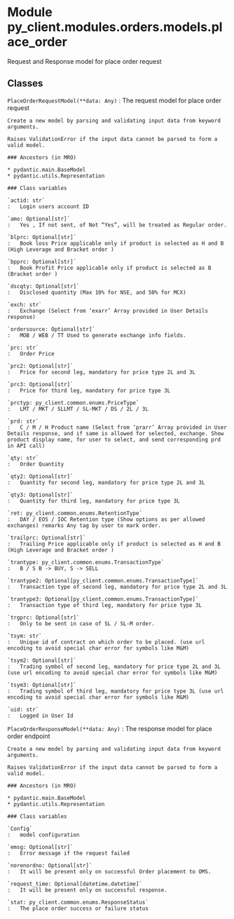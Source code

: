 Module py_client.modules.orders.models.place_order
==================================================
Request and Response model for place order request

Classes
-------

`PlaceOrderRequestModel(**data: Any)`
:   The request model for place order request
    
    Create a new model by parsing and validating input data from keyword arguments.
    
    Raises ValidationError if the input data cannot be parsed to form a valid model.

    ### Ancestors (in MRO)

    * pydantic.main.BaseModel
    * pydantic.utils.Representation

    ### Class variables

    `actid: str`
    :   Login users account ID

    `amo: Optional[str]`
    :   Yes , If not sent, of Not “Yes”, will be treated as Regular order.

    `blprc: Optional[str]`
    :   Book loss Price applicable only if product is selected as H and B (High Leverage and Bracket order )

    `bpprc: Optional[str]`
    :   Book Profit Price applicable only if product is selected as B (Bracket order )

    `dscqty: Optional[str]`
    :   Disclosed quantity (Max 10% for NSE, and 50% for MCX)

    `exch: str`
    :   Exchange (Select from ‘exarr’ Array provided in User Details response)

    `ordersource: Optional[str]`
    :   MOB / WEB / TT Used to generate exchange info fields.

    `prc: str`
    :   Order Price

    `prc2: Optional[str]`
    :   Price for second leg, mandatory for price type 2L and 3L

    `prc3: Optional[str]`
    :   Price for third leg, mandatory for price type 3L

    `prctyp: py_client.common.enums.PriceType`
    :   LMT / MKT / SLLMT / SL-MKT / DS / 2L / 3L

    `prd: str`
    :   C / M / H Product name (Select from ‘prarr’ Array provided in User Details response, and if same is allowed for selected, exchange. Show product display name, for user to select, and send corresponding prd in API call)

    `qty: str`
    :   Order Quantity

    `qty2: Optional[str]`
    :   Quantity for second leg, mandatory for price type 2L and 3L

    `qty3: Optional[str]`
    :   Quantity for third leg, mandatory for price type 3L

    `ret: py_client.common.enums.RetentionType`
    :   DAY / EOS / IOC Retention type (Show options as per allowed exchanges) remarks Any tag by user to mark order.

    `trailprc: Optional[str]`
    :   Trailing Price applicable only if product is selected as H and B (High Leverage and Bracket order )

    `trantype: py_client.common.enums.TransactionType`
    :   B / S B -> BUY, S -> SELL

    `trantype2: Optional[py_client.common.enums.TransactionType]`
    :   Transaction type of second leg, mandatory for price type 2L and 3L

    `trantype3: Optional[py_client.common.enums.TransactionType]`
    :   Transaction type of third leg, mandatory for price type 3L

    `trgprc: Optional[str]`
    :   Only to be sent in case of SL / SL-M order.

    `tsym: str`
    :   Unique id of contract on which order to be placed. (use url encoding to avoid special char error for symbols like M&M)

    `tsym2: Optional[str]`
    :   Trading symbol of second leg, mandatory for price type 2L and 3L (use url encoding to avoid special char error for symbols like M&M)

    `tsym3: Optional[str]`
    :   Trading symbol of third leg, mandatory for price type 3L (use url encoding to avoid special char error for symbols like M&M)

    `uid: str`
    :   Logged in User Id

`PlaceOrderResponseModel(**data: Any)`
:   The response model for place order endpoint
    
    Create a new model by parsing and validating input data from keyword arguments.
    
    Raises ValidationError if the input data cannot be parsed to form a valid model.

    ### Ancestors (in MRO)

    * pydantic.main.BaseModel
    * pydantic.utils.Representation

    ### Class variables

    `Config`
    :   model configuration

    `emsg: Optional[str]`
    :   Error message if the request failed

    `norenordno: Optional[str]`
    :   It will be present only on successful Order placement to OMS.

    `request_time: Optional[datetime.datetime]`
    :   It will be present only on successful response.

    `stat: py_client.common.enums.ResponseStatus`
    :   The place order success or failure status